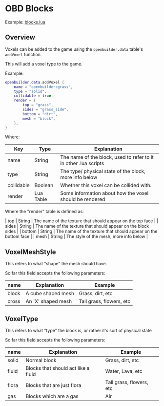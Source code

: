 # OBD Blocks

Example: [blocks.lua](https://github.com/Hopson97/open-builder/blob/master/game/blocks.lua)

## Overview

Voxels can be added to the game using the `openbuilder.data` table's `addVoxel` function.

This will add a voxel type to the game.


Example:

```lua
openbuilder.data.addVoxel {
    name = "openbuilder:grass",
    type = "solid",
    collidable = true,
    render = {
        top = "grass",
        sides = "grass_side",
        bottom = "dirt",
        mesh = "block",
    },
}
```

Where:

| Key            | Type           | Explanation                                                    |
|----------------|----------------|----------------------------------------------------------------|
| name           | String         | The name of the block, used to refer to it in other .lua scripts |
| type           | String         | The type/ physical state of the block, more info below         |
| collidable     | Boolean        | Whether this voxel can be collided with.                        |
| render         | Lua Table      | Some information about how the voxel should be rendered        |

Where the "render" table is defined as:

| top       | String    | The name of the texture that should appear on the top face     |
| sides     | String    | The name of the texture that should appear on the block sides  |
| bottom    | String    | The name of the texture that should appear on the bottom face  |
| mesh      | String    | The style of the mesh, more info below                         |



## VoxelMeshStyle

This refers to what "shape" the mesh should have.

So far this field accepts the following parameters:

| name  | Explanation        | Example                  |
|-------|--------------------|--------------------------|
| block | A cube shaped mesh | Grass, dirt, etc         |
| cross | An 'X' shaped mesh | Tall grass, flowers, etc |

## VoxelType

This refers to what "type" the block is, or rather it's sort of physical state

So far this field accepts the following parameters:

| name  | Explanation                         | Example                  |
|-------|-------------------------------------|--------------------------|
| solid | Normal block                        | Grass, dirt, etc         |
| fluid | Blocks that should act like a fluid | Water, Lava, etc         |
| flora | Blocks that are just flora          | Tall grass, flowers, etc |
| gas   | Blocks which are a gas              | Air                      |